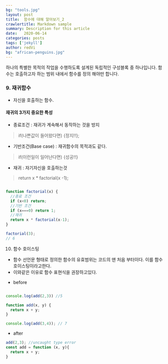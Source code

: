 ```yaml
---
bg: "tools.jpg"
layout: post
title:  함수에 대해 알아보기_2
crawlertitle: Markdown sample
summary: Description for this article
date:   2020-06-14
categories: posts
tags: ['jekyll']
author: redVi
bg: "african-penguins.jpg"
---
```


하나의 특별한 목적의 작업을 수행하도록 설계된 독립적인 구성블록 중 하나입니다.
함수는 호출하고자 하는 범위 내에서 함수를 정의 해야만 합니다.

### 9. 재귀함수

- 자신을 호출하는 함수.
  

#### 재귀의 3가지 중요한 특성
- 종료조건 : 재귀가 계속해서 동작하는 것을 방지 
> if(나쁜값이 들어왔다면) {정지!!};

- 기반조건(Base case) : 재귀함수의 목적과도 같다.
> if(이런일이 일어난다면) {성공!!}

- 재귀 : 자기자신을 호출하는것
> return x * factorial(x -1);


```javascript

function factorial(x) {
  //종료 조건
  if (x<0) return;
  //기반 조건
  if (x===0) return 1;
  //재귀
  return x * factorial(x-1);
}

factorial(3);
// 6
```
10. 함수 호이스팅
- 함수 선언문 형태로 정의한 함수의 유효범위는 코드의 맨 처음 부터이다. 이를 함수 호이스팅이라고한다.
- 이와같은 이유로 함수 표현식을 권장하고있다.

* before

```javascript

console.log(add(2,3)) //5

function add(x, y) {
  return x + y;
}

console.log(add(3,4)); // 7

```

* after

```javascript
add(2,3); //uncaught type error
const add = function (x, y){
  return x + y;
}
```